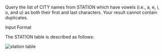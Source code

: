 Query the list of CITY names from STATION which have vowels (i.e., a, e, i, o, and u) as both their first and last characters. Your result cannot contain duplicates.

Input Format

The STATION table is described as follows:




![station table](https://s3.amazonaws.com/hr-challenge-images/9336/1449345840-5f0a551030-Station.jpg)

